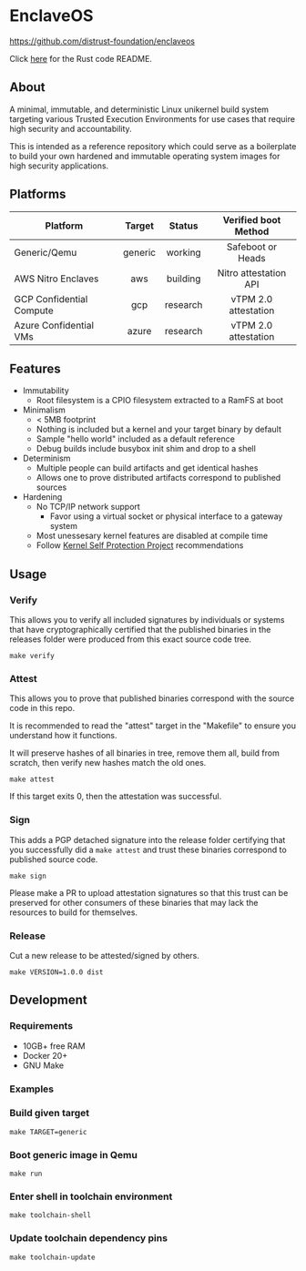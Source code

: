 # EnclaveOS #

<https://github.com/distrust-foundation/enclaveos>

Click [here](./src/README.md) for the Rust code README.

## About ##

A minimal, immutable, and deterministic Linux unikernel build system targeting
various Trusted Execution Environments for use cases that require high security
and accountability.

This is intended as a reference repository which could serve as a boilerplate
to build your own hardened and immutable operating system images for high
security applications.

## Platforms ##

| Platform                   | Target  | Status   | Verified boot Method  |
|----------------------------|:-------:|:--------:|:---------------------:|
| Generic/Qemu               | generic | working  | Safeboot or Heads     |
| AWS Nitro Enclaves         | aws     | building | Nitro attestation API |
| GCP Confidential Compute   | gcp     | research | vTPM 2.0 attestation  |
| Azure Confidential VMs     | azure   | research | vTPM 2.0 attestation  |

## Features ##

 * Immutability
   * Root filesystem is a CPIO filesystem extracted to a RamFS at boot
 * Minimalism
   * < 5MB footprint
   * Nothing is included but a kernel and your target binary by default
   * Sample "hello world" included as a default reference
   * Debug builds include busybox init shim and drop to a shell
 * Determinism
   * Multiple people can build artifacts and get identical hashes
   * Allows one to prove distributed artifacts correspond to published sources
 * Hardening
   * No TCP/IP network support
     * Favor using a virtual socket or physical interface to a gateway system
   * Most unessesary kernel features are disabled at compile time
   * Follow [Kernel Self Protection Project](kspp) recommendations

[  kspp]: https://kernsec.org/wiki/index.php/Kernel_Self_Protection_Project

## Usage ##

### Verify ###

This allows you to verify all included signatures by individuals or systems
that have cryptographically certified that the published binaries in the
releases folder were produced from this exact source code tree.

```
make verify
```

### Attest ###

This allows you to prove that published binaries correspond with the source
code in this repo.

It is recommended to read the "attest" target in the "Makefile" to ensure you
understand how it functions.

It will preserve hashes of all binaries in tree, remove them all, build from
scratch, then verify new hashes match the old ones.

```
make attest
```

If this target exits 0, then the attestation was successful.

### Sign ###

This adds a PGP detached signature into the release folder certifying that you
successfully did a ```make attest``` and trust these binaries correspond to
published source code.

```
make sign
```

Please make a PR to upload attestation signatures so that this trust can be
preserved for other consumers of these binaries that may lack the resources
to build for themselves.

### Release ###

Cut a new release to be attested/signed by others.

```
make VERSION=1.0.0 dist
```

## Development ##

### Requirements ###

 * 10GB+ free RAM
 * Docker 20+
 * GNU Make

### Examples ###

### Build given target
```
make TARGET=generic
```

### Boot generic image in Qemu
```
make run
```

### Enter shell in toolchain environment
```
make toolchain-shell
```

### Update toolchain dependency pins
```
make toolchain-update
```
